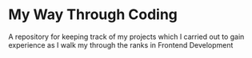 # My Way Through Coding
 A repository for keeping track of my projects which I carried out to gain experience as I walk my through the ranks in Frontend Development
